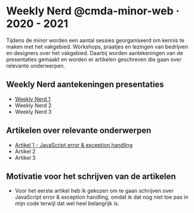 # Weekly Nerd @cmda-minor-web · 2020 - 2021

Tijdens de minor worden een aantal sessies georganiseerd om kennis te maken met het vakgebied. 
Workshops, praatjes en lezingen van bedrijven en designers over het vakgebied. Daarbij worden aantekeningen van de presentaties gemaakt en worden er artikelen geschreven die gaan over relevante onderwerpen.

## Weekly Nerd aantekeningen presentaties
- [Weekly Nerd 1](https://github.com/ofahchouch-gh/weekly-nerd-2021/wiki/Weekly-Nerd-%231)
- Weekly Nerd 2
- Weekly Nerd 3

## Artikelen over relevante onderwerpen
- [Artikel 1 - JavaScript error & exception handling](https://github.com/ofahchouch-gh/weekly-nerd-2021/wiki/Artikel-%231)
- Artikel 2
- Artikel 3

## Motivatie voor het schrijven van de artikelen
- Voor het eerste artikel heb ik gekozen om te gaan schrijven over JavaScript error & exception handling, omdat ik dat nog niet toe pas in mijn code terwijl dat wel heel belangrijk is. 
